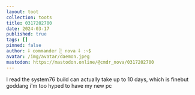 ```yaml
---
layout: toot
collection: toots
title: 0317202700
date: 2024-03-17
published: true
tags: []
pinned: false
author: ⸸ commander ░ nova ⸸ :~$
avatar: /img/avatar/daemon.jpeg
mastodon: https://mastodon.online/@cmdr_nova/0317202700
---
```


I read the system76 build can actually take up to 10 days, which is finebut goddang i'm too hyped to have my new pc

